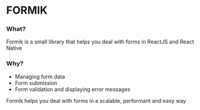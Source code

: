 # FORMIK

### What?

Formik is a small library that helps you deal with forms in ReactJS and React Native

### Why?

- Managing form data
- Form submission
- Form validation and displaying error messages

Formik helps you deal with forms in a scalable, performant and easy way
